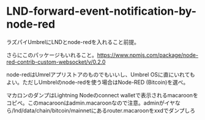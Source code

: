# LND-forward-event-notification-by-node-red

ラズパイUmbrelにLNDとnode-redを入れること前提。

さらにこのパッケージもいれること。https://www.npmjs.com/package/node-red-contrib-custom-websocket/v/0.2.0

node-redはUmrelアプリストアのものでもいいし、Umbrel OSに直にいれてもよい。ただしUmbrelのnode-redを使う場合はNode-RED (Bitcoin)を選べ。

マカロンのダンプはLightning Nodeのconnect walletで表示されるmacaroonをコピペ。このmacaroonはadmin.macaroonなので注意。adminがイヤなら/lnd/data/chain/bitcoin/mainnetにあるrouter.macaroonをxxdでダンプしろ


